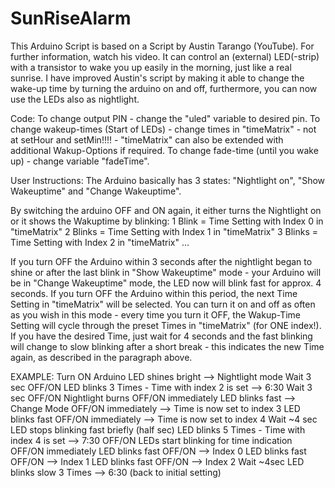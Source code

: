 # SunRiseAlarm

This Arduino Script is based on a Script by Austin Tarango (YouTube). For further information, watch his video.
It can control an (external) LED(-strip) with a transistor to wake you up easily in the morning, just like a real sunrise.
I have improved Austin's script by making it able to change the wake-up time by turning the arduino on and off, furthermore, you can now use the LEDs also as nightlight.

Code:
To change output PIN - change the "uled" variable to desired pin.
To change wakeup-times (Start of LEDs) - change times in "timeMatrix" - not at setHour and setMin!!!! - "timeMatrix" can also be extended with additional Wakup-Options if required.
To change fade-time (until you wake up) - change variable "fadeTime".

User Instructions:
The Arduino basically has 3 states: "Nightlight on", "Show Wakeuptime" and "Change Wakeuptime".

By switching the arduino OFF and ON again, it either turns the Nightlight on or it shows the Wakuptime by blinking:
1 Blink = Time Setting with Index 0 in "timeMatrix"
2 Blinks = Time Setting with Index 1 in "timeMatrix"
3 Blinks = Time Setting with Index 2 in "timeMatrix"
...

If you turn OFF the Arduino within 3 seconds after the nightlight began to shine or after the last blink in "Show Wakeuptime" mode - your Arduino will be in "Change Wakeuptime" mode, the LED now will blink fast for approx. 4 seconds. If you turn OFF the Arduino within this period, the next Time Setting in "timeMatrix" will be selected. You can turn it on and off as often as you wish in this mode - every time you turn it OFF, the Wakup-Time Setting will cycle through the preset Times in "timeMatrix" (for ONE index!). If you have the desired Time, just wait for 4 seconds and the fast blinking will change to slow blinking after a short break - this indicates the new Time again, as described in the paragraph above.

EXAMPLE:
Turn ON Arduino
LED shines bright --> Nightlight mode
Wait 3 sec
OFF/ON
LED blinks 3 Times - Time with index 2 is set --> 6:30
Wait 3 sec
OFF/ON
Nightlight burns
OFF/ON immediately
LED blinks fast --> Change Mode
OFF/ON immediately --> Time is now set to index 3
LED blinks fast
OFF/ON immediately --> Time is now set to index 4
Wait ~4 sec
LED stops blinking fast briefly (half sec)
LED blinks 5 Times - Time with index 4 is set --> 7:30
OFF/ON
LEDs start blinking for time indication
OFF/ON immediately
LED blinks fast
OFF/ON --> Index 0
LED blinks fast
OFF/ON --> Index 1
LED blinks fast
OFF/ON --> Index 2
Wait ~4sec
LED blinks slow 3 Times --> 6:30 (back to initial setting)


